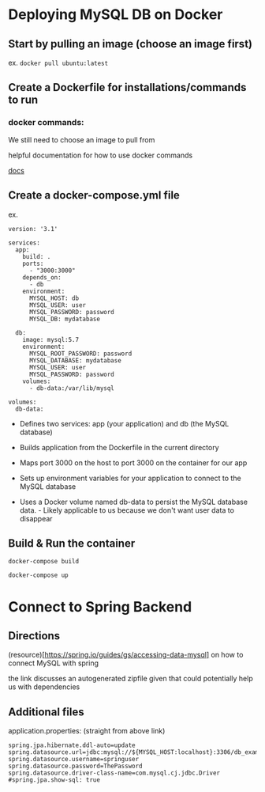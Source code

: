# Deploying MySQL DB on Docker

## Start by pulling an image (choose an image first)

ex.  `docker pull ubuntu:latest`

## Create a Dockerfile for installations/commands to run

### docker commands:

We still need to choose an image to pull from

helpful documentation for how to use docker commands

[docs](https://docs.docker.com/develop/develop-images/dockerfile_best-practices/)

## Create a docker-compose.yml file

ex.

```
version: '3.1'

services:
  app:
    build: .
    ports:
      - "3000:3000"
    depends_on:
      - db
    environment:
      MYSQL_HOST: db
      MYSQL_USER: user
      MYSQL_PASSWORD: password
      MYSQL_DB: mydatabase

  db:
    image: mysql:5.7
    environment:
      MYSQL_ROOT_PASSWORD: password
      MYSQL_DATABASE: mydatabase
      MYSQL_USER: user
      MYSQL_PASSWORD: password
    volumes:
      - db-data:/var/lib/mysql

volumes:
  db-data:

```

- Defines two services: app (your application) and db (the MySQL database)

- Builds application from the Dockerfile in the current directory

- Maps port 3000 on the host to port 3000 on the container for our app

- Sets up environment variables for your application to connect to the MySQL database

- Uses a Docker volume named db-data to persist the MySQL database data.
      - Likely applicable to us because we don't want user data to disappear



## Build & Run the container

`docker-compose build`

`docker-compose up`


# Connect to Spring Backend


## Directions

(resource)[https://spring.io/guides/gs/accessing-data-mysql] on how to connect MySQL with spring

the link discusses an autogenerated zipfile given that could potentially help us with dependencies


## Additional files

application.properties: (straight from above link)

```
spring.jpa.hibernate.ddl-auto=update
spring.datasource.url=jdbc:mysql://${MYSQL_HOST:localhost}:3306/db_example
spring.datasource.username=springuser
spring.datasource.password=ThePassword
spring.datasource.driver-class-name=com.mysql.cj.jdbc.Driver
#spring.jpa.show-sql: true

```





